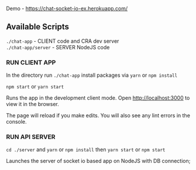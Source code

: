 Demo - https://chat-socket-io-ex.herokuapp.com/

## Available Scripts

`./chat-app` - CLIENT code and CRA dev server <br>
`./chat-app/server` - SERVER NodeJS code

### RUN CLIENT APP

In the directory run `./chat-app` install packages via `yarn` or `npm install`

`npm start` or `yarn start`

Runs the app in the development client mode.
Open [http://localhost:3000](http://localhost:3000) to view it in the browser.

The page will reload if you make edits.
You will also see any lint errors in the console.

### RUN API SERVER

`cd ./server` and `yarn` or `npm install` then `yarn start` or `npm start`

Launches the server of socket io based app on NodeJS with DB connection;
